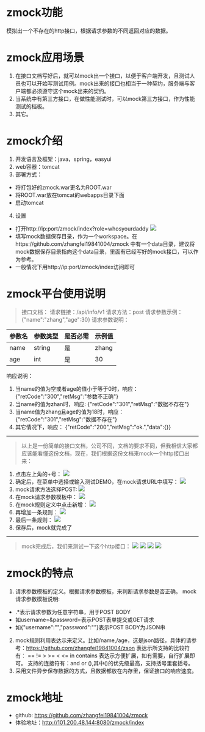 zmock功能
====

模拟出一个不存在的http接口，根据请求参数的不同返回对应的数据。

zmock应用场景
====

1.  在接口文档写好后，就可以mock出一个接口，以便于客户端开发，且测试人员也可以开始写测试用例。mock出来的接口也相当于一种契约，服务端与客户端都必须遵守这个mock出来的契约。
2.  当系统中有第三方接口，在做性能测试时，可以mock第三方接口，作为性能测试的档板。
3.  其它。

zmock介绍
====

1.  开发语言及框架：java，spring，easyui
2.  web容器：tomcat
3.  部署方式：
 * 将打包好的zmock.war更名为ROOT.war
 * 将ROOT.war放在tomcat的webapps目录下面
 * 启动tomcat
4.  设置
  * 打开http://ip:port/zmock/index?role=whosyourdaddy
  ![](https://testerhome.com/uploads/photo/2017/65fb7aa1-0baf-45ab-8251-cf939d193163.png!large)
  * 填写mock数据保存目录，作为一个workspace。在https://github.com/zhangfei19841004/zmock 中有一个data目录，建议将mock数据保存目录指向这个data目录，里面有已经写好的mock接口，可以作为参考。
  * 一般情况下用http://ip:port/zmock/index访问即可

zmock平台使用说明
====
>  接口文档：
请求链接：/api/info/v1
请求方法：post
请求参数示例：{"name":"zhang","age":30}
请求参数说明：

| 参数名 | 参数类型 | 是否必需 | 示例值 |
| --------- | ------------ | ------------ | --------- |
| name   | string      | 是            | zhang  |
| age      | int           | 是            | 30        |

响应说明：
  1. 当name的值为空或者age的值小于等于0时，响应：
{"retCode":"300","retMsg":"参数不正确"}
  2.  当name的值为zhan时，响应:
{"retCode":"301","retMsg":"数据不存在"}
  3.  当name值为zhang且age的值为18时，响应：
{"retCode":"301","retMsg":"数据不存在"}
  4.  其它情况下，响应：
{"retCode":"200","retMsg":"ok.","data":{}}

***

>  以上是一份简单的接口文档，公司不同，文档的要求不同，但我相信大家都应该能看懂这份文档，现在，我们根据这份文档来mock一个http接口出来：
  1. 点击左上角的+号：
  ![](https://testerhome.com/uploads/photo/2017/a33a5327-5cd6-4595-b07b-5fc74eb66800.png!large)
  2. 确定后，在菜单中选择或输入测试DEMO，在mock请求URL中填写：
  ![](https://testerhome.com/uploads/photo/2017/22f6c283-e3dc-47b9-932a-36abaad5cedd.png!large)
  3. mock请求方法选择POST:
  ![](https://testerhome.com/uploads/photo/2017/08c0c485-4c63-401a-81a0-6962f377a3a1.png!large)
  4. 在mock请求参数模板中：
  ![](https://testerhome.com/uploads/photo/2017/c3859752-e489-4b0b-be04-9f4816388fe0.png!large)
  5. 在mock规则定义中点击新增：
  ![](https://testerhome.com/uploads/photo/2017/36cb97ff-d047-4d77-8deb-b05c445d9b13.png!large)
  6. 再增加一条规则：
  ![](https://testerhome.com/uploads/photo/2017/a5ee19b8-ea28-4e82-ab31-139f1460e602.png!large)
  7. 最后一条规则：
  ![](https://testerhome.com/uploads/photo/2017/7b49cded-db16-43cc-a756-9321023373df.png!large)
  8. 保存后，mock就完成了

***

>  mock完成后，我们来测试一下这个http接口：
![](https://testerhome.com/uploads/photo/2017/2b9e84f0-4f98-4bf8-aa2b-10cce7e26c24.png!large)
![](https://testerhome.com/uploads/photo/2017/ddebdc65-a7da-4483-8965-67d6279b4055.png!large)
![](https://testerhome.com/uploads/photo/2017/904419a6-bbb0-452b-bdd5-be840b28cd2f.png!large)
![](https://testerhome.com/uploads/photo/2017/81f9c94b-fea0-4834-80bd-f859b5840102.png!large)

zmock的特点
====
1.  请求参数模板的定义。根据请求参数模板，来判断请求参数是否正确。
mock请求参数模板说明:
  * .*表示请求参数为任意字符串，用于POST BODY
  * 如username=&password=表示POST表单提交或GET请求
  * 如{"username":"","password":""}表示POST BODY为JSON串
2.  mock规则利用表达示来定义。比如/name,/age，这是json路径，具体的请参考：https://github.com/zhangfei19841004/zson
表达示所支持的比较符有：
==		!=		>		>=		<		<=		in		contains
表达示方便扩展，如有需要，自行扩展即可。
支持的连接符有：and		or		(),其中()的优先级最高，支持括号里套括号。
3.  采用文件异步保存数据的方式，且数据都放在内存里，保证接口的响应速度。

zmock地址
====
* github:  https://github.com/zhangfei19841004/zmock
* 体验地址：http://101.200.48.144:8080/zmock/index

